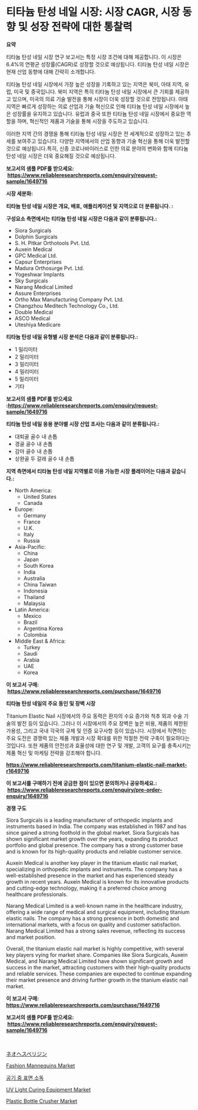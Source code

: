 <p><h1>티타늄 탄성 네일 시장: 시장 CAGR, 시장 동향 및 성장 전략에 대한 통찰력</h1></p><p><strong>요약</strong></p>
<p><p>티타늄 탄성 네일 시장 연구 보고서는 특정 시장 조건에 대해 제공합니다. 이 시장은 6.4%의 연평균 성장률(CAGR)로 성장할 것으로 예상됩니다. 티타늄 탄성 네일 시장은 현재 산업 동향에 대해 간략히 소개합니다. </p><p>티타늄 탄성 네일 시장에서 가장 높은 성장을 기록하고 있는 지역은 북미, 아태 지역, 유럽, 미국 및 중국입니다. 북미 지역은 특히 티타늄 탄성 네일 시장에서 큰 기회를 제공하고 있으며, 미국의 의료 기술 발전을 통해 시장이 더욱 성장할 것으로 전망됩니다. 아태 지역은 빠르게 성장하는 의료 산업과 기술 혁신으로 인해 티타늄 탄성 네일 시장에서 높은 성장률을 유지하고 있습니다. 유럽과 중국 또한 티타늄 탄성 네일 시장에서 중요한 역할을 하며, 혁신적인 제품과 기술을 통해 시장을 주도하고 있습니다.</p><p>이러한 지역 간의 경쟁을 통해 티타늄 탄성 네일 시장은 전 세계적으로 성장하고 있는 추세를 보여주고 있습니다. 다양한 지역에서의 산업 동향과 기술 혁신을 통해 더욱 발전할 것으로 예상됩니다.특히, 신종 코로나바이러스로 인한 의료 분야의 변화와 함께 티타늄 탄성 네일 시장은 더욱 중요해질 것으로 예상됩니다.</p></p>
<p><strong>보고서의 샘플 PDF를 받으세요: &nbsp;<a href="https://www.reliableresearchreports.com/enquiry/request-sample/1649716">https://www.reliableresearchreports.com/enquiry/request-sample/1649716</a></strong></p>
<p><strong>시장 세분화:</strong></p>
<p><strong> 티타늄 탄성 네일 시장은 개요, 배포, 애플리케이션 및 지역으로 더 분류됩니다. :</strong></p>
<p><strong>구성요소 측면에서는 티타늄 탄성 네일 시장은 다음과 같이 분류됩니다.:</strong></p>
<p><ul><li>Siora Surgicals</li><li>Dolphin Surgicals</li><li>S. H. Pitkar Orthotools Pvt. Ltd.</li><li>Auxein Medical</li><li>GPC Medical Ltd.</li><li>Capsur Enterprises</li><li>Madura Orthosurge Pvt. Ltd.</li><li>Yogeshwar Implants</li><li>Sky Surgicals</li><li>Narang Medical Limited</li><li>Assure Enterprises</li><li>Ortho Max Manufacturing Company Pvt. Ltd.</li><li>Changzhou Meditech Technology Co., Ltd.</li><li>Double Medical</li><li>ASCO Medical</li><li>Uteshiya Medicare</li></ul></p>
<p><strong> 티타늄 탄성 네일 유형별 시장 분석은 다음과 같이 분류됩니다.:</strong></p>
<p><ul><li>1 밀리미터</li><li>2 밀리미터</li><li>3 밀리미터</li><li>4 밀리미터</li><li>5 밀리미터</li><li>기타</li></ul></p>
<p><strong>보고서의 샘플 PDF를 받으세요 :<a href="https://www.reliableresearchreports.com/enquiry/request-sample/1649716">https://www.reliableresearchreports.com/enquiry/request-sample/1649716</a></strong></p>
<p><strong> 티타늄 탄성 네일 응용 분야별 시장 산업 조사는 다음과 같이 분류됩니다.:</strong></p>
<p><ul><li>대퇴골 골수 내 손톱</li><li>경골 골수 내 손톱</li><li>감마 골수 내 손톱</li><li>상완골 두 갈래 골수 내 손톱</li></ul></p>
<p><strong>지역 측면에서 티타늄 탄성 네일 지역별로 이용 가능한 시장 플레이어는 다음과 같습니다.:</strong></p>
<p><ul>
    <li>
        North America:
        <ul>
            <li>United States</li>
            <li>Canada</li>
        </ul>
    </li>
    <li>
        Europe:
        <ul>
            <li>Germany</li>
            <li>France</li>
            <li>U.K.</li>
            <li>Italy</li>
            <li>Russia</li>
        </ul>
    </li>
    <li>
        Asia-Pacific:
        <ul>
            <li>China</li>
            <li>Japan</li>
            <li>South Korea</li>
            <li>India</li>
            <li>Australia</li>
            <li>China Taiwan</li>
            <li>Indonesia</li>
            <li>Thailand</li>
            <li>Malaysia</li>
        </ul>
    </li>
    <li>
        Latin America:
        <ul>
            <li>Mexico</li>
            <li>Brazil</li>
            <li>Argentina Korea</li>
            <li>Colombia</li>
        </ul>
    </li>
    <li>
        Middle East & Africa:
        <ul>
            <li>Turkey</li>
            <li>Saudi</li>
            <li>Arabia</li>
            <li>UAE</li>
            <li>Korea</li>
        </ul>
    </li>
    </ul></p>
<p><strong>이 보고서 구매: &nbsp;<a href="https://www.reliableresearchreports.com/purchase/1649716">https://www.reliableresearchreports.com/purchase/1649716</a></strong></p>
<p><strong>티타늄 탄성 네일의 주요 동인 및 장벽 시장</strong></p>
<p><p>Titanium Elastic Nail 시장에서의 주요 동력은 환자의 수요 증가와 척추 외과 수술 기술의 발전 등이 있습니다. 그러나 이 시장에서의 주요 장벽은 높은 비용, 제품의 제한된 가용성, 그리고 국내 각국의 규제 및 인증 요구사항 등이 있습니다. 시장에서 직면하는 주요 도전은 경쟁력 있는 제품 개발과 시장 확대를 위한 적절한 전략 구축이 필요하다는 것입니다. 또한 제품의 안전성과 효율성에 대한 연구 및 개발, 고객의 요구를 충족시키는 제품 혁신 및 마케팅 전략을 강조해야 합니다.</p></p>
<p><strong><a href="https://www.reliableresearchreports.com/titanium-elastic-nail-market-r1649716">https://www.reliableresearchreports.com/titanium-elastic-nail-market-r1649716</a></strong></p>
<p><strong>이 보고서를 구매하기 전에 궁금한 점이 있으면 문의하거나 공유하세요.: &nbsp;<a href="https://www.reliableresearchreports.com/enquiry/pre-order-enquiry/1649716">https://www.reliableresearchreports.com/enquiry/pre-order-enquiry/1649716</a></strong></p>
<p><strong>경쟁 구도</strong></p>
<p><p>Siora Surgicals is a leading manufacturer of orthopedic implants and instruments based in India. The company was established in 1987 and has since gained a strong foothold in the global market. Siora Surgicals has shown significant market growth over the years, expanding its product portfolio and global presence. The company has a strong customer base and is known for its high-quality products and reliable customer service.</p><p>Auxein Medical is another key player in the titanium elastic nail market, specializing in orthopedic implants and instruments. The company has a well-established presence in the market and has experienced steady growth in recent years. Auxein Medical is known for its innovative products and cutting-edge technology, making it a preferred choice among healthcare professionals.</p><p>Narang Medical Limited is a well-known name in the healthcare industry, offering a wide range of medical and surgical equipment, including titanium elastic nails. The company has a strong presence in both domestic and international markets, with a focus on quality and customer satisfaction. Narang Medical Limited has a strong sales revenue, reflecting its success and market position.</p><p>Overall, the titanium elastic nail market is highly competitive, with several key players vying for market share. Companies like Siora Surgicals, Auxein Medical, and Narang Medical Limited have shown significant growth and success in the market, attracting customers with their high-quality products and reliable services. These companies are expected to continue expanding their market presence and driving further growth in the titanium elastic nail market.</p></p>
<p><strong>이 보고서 구매: &nbsp; <a href="https://www.reliableresearchreports.com/purchase/1649716">https://www.reliableresearchreports.com/purchase/1649716</a></strong></p>
<p><strong>보고서의 샘플 PDF를 받으세요: &nbsp;<a href="https://www.reliableresearchreports.com/enquiry/request-sample/1649716">https://www.reliableresearchreports.com/enquiry/request-sample/1649716</a></strong><strong></strong></p>
<p>&nbsp;</p>
<p><p><a href="https://github.com/EmoryYundt1935/Market-Research-Report-List-1/blob/main/605244331258.md">ネオヘスペリジン</a></p><p><a href="https://issuu.com/reportprime-2/docs/fashion-mannequins-market-size-2030.pptx">Fashion Mannequins Market</a></p><p><a href="https://github.com/xvz497517413/Market-Research-Report-List-1/blob/main/901056328714.md">공기 중 표면 소독</a></p><p><a href="https://github.com/juancolorado15/Market-Research-Report-List-2/blob/main/uv-light-curing-equipment-market.md">UV Light Curing Equipment Market</a></p><p><a href="https://github.com/mahnoor2003/Market-Research-Report-List-4/blob/main/plastic-bottle-crusher-market.md">Plastic Bottle Crusher Market</a></p></p>